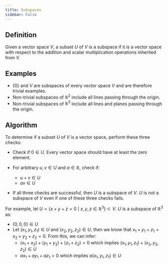 ```yaml
---
title: Subspaces
sidebar: False
---
```



## Definition

Given a vector space $V$, a subset $U$ of $V$ is a subspace if it is a vector space with respect to the addition and scalar multiplication operations inherited from $V$.



## Examples

- $\{0\}$ and $V$ are subspaces of every vector space $V$ and are therefore trivial examples.
- Non-trivial subspaces of $\mathbb{R}^{2}$ include all lines passing through the origin.
- Non-trivial subspaces of $\mathbb{R}^{3}$ include all lines and planes passing through the origin.



## Algorithm

To determine if a subset $U$ of $V$ is a vector space, perform these three checks:

- Check if $0 \in U$. Every vector space should have at least the zero element.
- For arbitrary $u, v \in U$ and $a \in \mathbb{R}$, check if:
  - $u + v \in U$
  - $av \in U$

- If all three checks are successful, then $U$ is a subspace of $V$. $U$ is not a subspace of $V$ even if one of these three checks fails.



For example, let $U = \{x + y + z = 0\ |\ x, y, z \in \mathbb{R}^3\} \subset V$. $U$ is a subspace of $\mathbb{R}^{3}$ as:

- $(0, 0, 0) \in U$
- Let $(x_1, y_1, z_1) \in U$ and $(x_2, y_2, z_2) \in U$, then we know that $x_1 + y_1 + z_1 = x_2 + y_2 + z_2 = 0$. From this, we can infer:
  - $(x_1 + x_2) + (y_1 + y_2) + (z_1 + z_2) = 0$ which implies $(x_1, y_1, z_1) + (x_2, y_2, z_2) \in U$
  - $ax_1 + ay_1 + az_1 = 0$ which implies $a(x_1, y_1, z_1) \in U$


